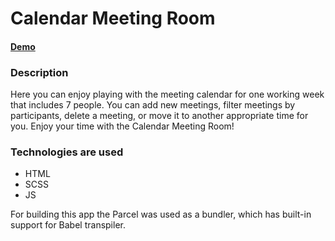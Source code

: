 # Calendar Meeting Room 

#### [Demo](https://annasakivska.github.io/calendar-meeting-room/dist/index.html)

### Description

Here you can enjoy playing with the meeting calendar for one working week that includes 7 people. You can add new meetings, filter meetings by participants, delete a meeting, or move it to another appropriate time for you. 
Enjoy your time with the Calendar Meeting Room!

### Technologies are used

- HTML
- SCSS
- JS

For building this app the Parcel was used as a bundler, which has built-in support for Babel transpiler. 

